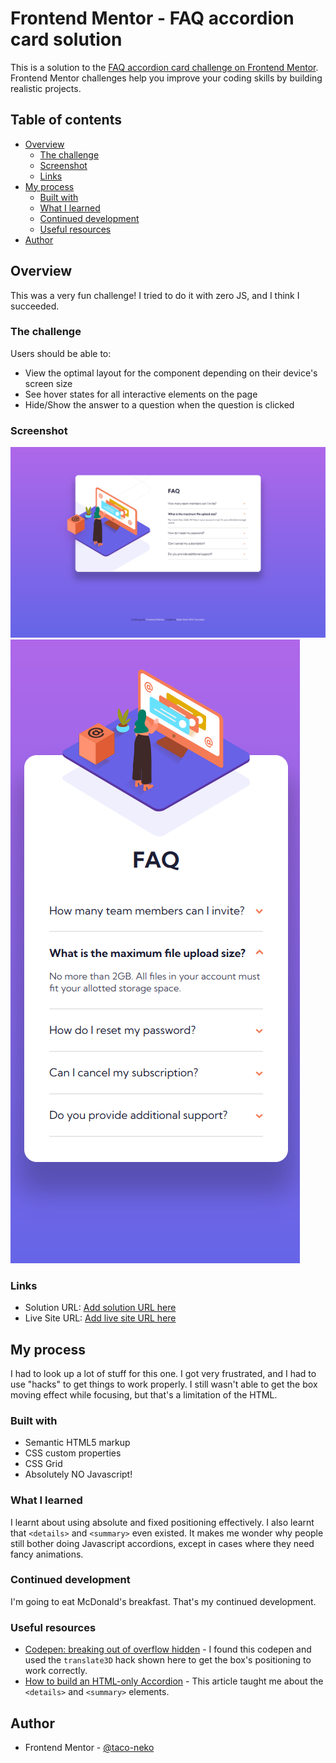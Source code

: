 # Frontend Mentor - FAQ accordion card solution

This is a solution to the [FAQ accordion card challenge on Frontend Mentor](https://www.frontendmentor.io/challenges/faq-accordion-card-XlyjD0Oam). Frontend Mentor challenges help you improve your coding skills by building realistic projects. 

## Table of contents

- [Overview](#overview)
  - [The challenge](#the-challenge)
  - [Screenshot](#screenshot)
  - [Links](#links)
- [My process](#my-process)
  - [Built with](#built-with)
  - [What I learned](#what-i-learned)
  - [Continued development](#continued-development)
  - [Useful resources](#useful-resources)
- [Author](#author)

## Overview

This was a very fun challenge! I tried to do it with zero JS, and I think I succeeded.

### The challenge

Users should be able to:

- View the optimal layout for the component depending on their device's screen size
- See hover states for all interactive elements on the page
- Hide/Show the answer to a question when the question is clicked

### Screenshot

![](./images/screenshot-desktop.png)
![](./images/screenshot-mobile.png)

### Links

- Solution URL: [Add solution URL here](https://your-solution-url.com)
- Live Site URL: [Add live site URL here](https://your-live-site-url.com)

## My process

I had to look up a lot of stuff for this one. I got very frustrated, and I had to use "hacks" to get things to work properly. I still wasn't able to get the box moving effect while focusing, but that's a limitation of the HTML. 

### Built with

- Semantic HTML5 markup
- CSS custom properties
- CSS Grid
- Absolutely NO Javascript!

### What I learned

I learnt about using absolute and fixed positioning effectively. I also learnt that `<details>` and `<summary>` even existed. It makes me wonder why people still bother doing Javascript accordions, except in cases where they need fancy animations.

### Continued development

I'm going to eat McDonald's breakfast. That's my continued development.

### Useful resources

- [Codepen: breaking out of overflow hidden](https://codepen.io/dr2009/pen/XLrVbK) - I found this codepen and used the `translate3D` hack shown here to get the box's positioning to work correctly.
- [How to build an HTML-only Accordion](https://dev.to/whitep4nth3r/how-to-build-an-html-only-accordion-no-javascript-required-4jc4) - This article taught me about the `<details>` and `<summary>` elements.

## Author

- Frontend Mentor - [@taco-neko](https://www.frontendmentor.io/profile/taco-neko)
